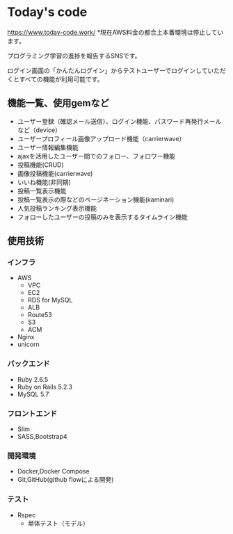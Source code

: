 # Today's code

https://www.today-code.work/
*現在AWS料金の都合上本番環境は停止しています。

プログラミング学習の進捗を報告するSNSです。

ログイン画面の「かんたんログイン」からテストユーザーでログインしていただくとすべての機能が利用可能です。


## 機能一覧、使用gemなど

- ユーザー登録（確認メール送信）、ログイン機能、パスワード再発行メールなど（device）
- ユーザープロフィール画像アップロード機能（carrierwave）
- ユーザー情報編集機能
- ajaxを活用したユーザー間でのフォロー、フォロワー機能
- 投稿機能(CRUD)
- 画像投稿機能(carrierwave)
- いいね機能(非同期)
- 投稿一覧表示機能
- 投稿一覧表示の際などのページネーション機能(kaminari)
- 人気投稿ランキング表示機能
- フォローしたユーザーの投稿のみを表示するタイムライン機能

## 使用技術

### インフラ
- AWS
  - VPC
  - EC2
  - RDS for MySQL
  - ALB
  - Route53
  - S3
  - ACM
- Nginx
- unicorn

### バックエンド
- Ruby 2.6.5
- Ruby on Rails 5.2.3
- MySQL 5.7

### フロントエンド
- Slim
- SASS,Bootstrap4

### 開発環境
- Docker,Docker Compose
- Git,GitHub(github flowによる開発)

### テスト
- Rspec
  - 単体テスト（モデル）
